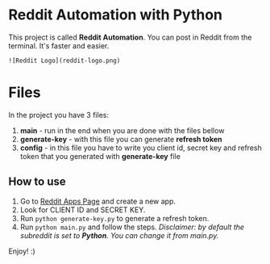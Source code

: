 # Reddit Automation with Python


This project is called **Reddit Automation**.  You can post in Reddit from the terminal. It's faster and easier.  

```
![Reddit Logo](reddit-logo.png)
```

# Files

In the project you have 3 files:
 

 1. **main** - run in the end when you are done with the files bellow
 2. **generate-key** - with this file you can generate **refresh token**
 3. **config** - in this file you have to write you client id, secret key and refresh token that you generated with **generate-key** file

## How to use
1. Go to [Reddit Apps Page](https://www.reddit.com/prefs/apps) and create a new app. 
2. Look for CLIENT ID and SECRET KEY.
3. Run `python generate-key.py` to generate a refresh token.
4. Run `python main.py` and follow the steps. 
*Disclaimer: by default the subreddit is set to **Python**. You can change it from main.py.*

Enjoy! :)
